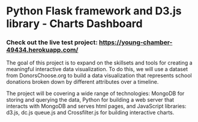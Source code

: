 # Python Flask framework and D3.js library - Charts Dashboard

### Check out the live test project: https://young-chamber-49434.herokuapp.com/

The goal of this project is to expand on the skillsets and tools for creating a
meaningful interactive data visualization. 
To do this, we will use a dataset from DonorsChoose.org to build a data visualization that
represents school donations broken down by different attributes over a timeline.

The project will be covering a wide range of technologies: MongoDB for storing and
querying the data, Python for building a web server that interacts with MongoDB
and serves html pages, and JavaScript libraries: d3.js, dc.js queue.js and
Crossfilter.js for building interactive charts.